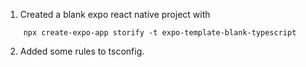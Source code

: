 1. Created a blank expo react native project with

```shell
    npx create-expo-app storify -t expo-template-blank-typescript
```

2. Added some rules to tsconfig.
